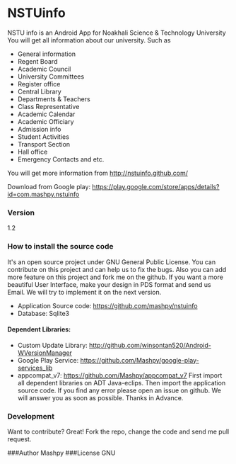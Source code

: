 # NSTUinfo

NSTU info is an Android App for Noakhali Science & Technology University
You will get all information about our university. Such as

* General information
* Regent Board
* Academic Council
* University Committees
* Register office
* Central Library
* Departments & Teachers
* Class Representative
* Academic Calendar
* Academic Officiary
* Admission info
* Student Activities
* Transport Section
* Hall office
* Emergency Contacts and etc.

You will get more information from http://nstuinfo.github.com/

Download from Google play: https://play.google.com/store/apps/details?id=com.mashpy.nstuinfo

### Version
1.2

### How to install the source code

It's an open source project under GNU General Public License. You can contribute on this project and can help us to fix the bugs. Also you can add more feature on this project and fork me on the github. If you want a more beautiful User Interface, make your design in PDS format and send us Email. We will try to implement it on the next version.

* Application Source code: https://github.com/mashpy/nstuinfo
* Database: Sqlite3
#### Dependent Libraries:
* Custom Update Library: http://github.com/winsontan520/Android-WVersionManager
* Google Play Service: https://github.com/Mashpy/google-play-services_lib
* appcompat_v7: https://github.com/Mashpy/appcompat_v7
First import all dependent libraries on ADT Java-eclips. Then import the application source code. If you find any error please open an issue on github. We will answer you as soon as possible. Thanks in Advance.

### Development

Want to contribute? Great!
Fork the repo, change the code and send me pull request.

###Author
Mashpy
###License
GNU
